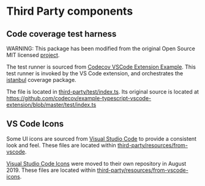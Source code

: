 # Third Party components

## Code coverage test harness

WARNING: This package has been modified from the original Open Source MIT licensed [project](https://github.com/codecov/example-typescript-vscode-extension).

The test runner is sourced from [Codecov VSCode Extension Example](https://github.com/codecov/example-typescript-vscode-extension). This test runner is invoked by the VS Code extension, and orchestrates the [istanbul](https://istanbul.js.org/) coverage package.

The file is located in [third-party/test/index.ts](test/index.ts). Its original source is located at https://github.com/codecov/example-typescript-vscode-extension/blob/master/test/index.ts

## VS Code Icons

Some UI icons are sourced from [Visual Studio Code](https://github.com/Microsoft/vscode) to provide a consistent look and feel. These files are located within [third-party/resources/from-vscode](resources/from-vscode).

[Visual Studio Code Icons](https://github.com/microsoft/vscode-icons) were moved to their own repository in August 2019. These files are located within [third-party/resources/from-vscode-icons](resources/from-vscode-icons).
